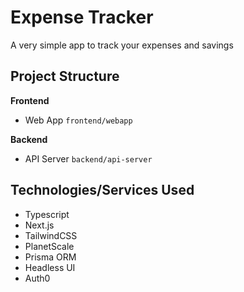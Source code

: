 # Expense Tracker

A very simple app to track your expenses and savings

## Project Structure

**Frontend**

- Web App `frontend/webapp`

**Backend**

- API Server `backend/api-server`

## Technologies/Services Used

- Typescript
- Next.js
- TailwindCSS
- PlanetScale
- Prisma ORM
- Headless UI
- Auth0
